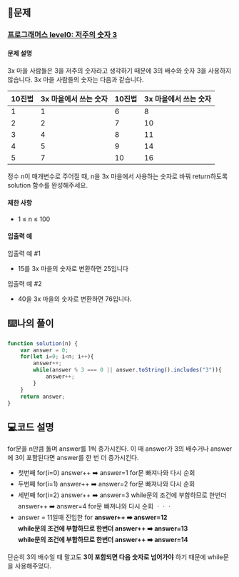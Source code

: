 ## 📝문제
### [프로그래머스 level0: 저주의 숫자 3](https://school.programmers.co.kr/learn/courses/30/lessons/120871)
#### 문제 설명
3x 마을 사람들은 3을 저주의 숫자라고 생각하기 때문에 3의 배수와 숫자 3을 사용하지 않습니다. 3x 마을 사람들의 숫자는 다음과 같습니다.

|10진법|3x 마을에서 쓰는 숫자|10진법|3x 마을에서 쓰는 숫자|
|--|----|--|----|
|1	|1	|6	|8|
|2	|2	|7	|10|
|3	|4	|8	|11|
|4	|5	|9	|14|
|5	|7	|10	|16|

정수 n이 매개변수로 주어질 때, n을 3x 마을에서 사용하는 숫자로 바꿔 return하도록 solution 함수를 완성해주세요.

#### 제한 사항
+ 1 ≤ n ≤ 100

#### 입출력 예

입출력 예 #1
+ 15를 3x 마을의 숫자로 변환하면 25입니다

입출력 예 #2
+ 40을 3x 마을의 숫자로 변환하면 76입니다.




## ⌨️나의 풀이
```js
function solution(n) {
    var answer = 0;
    for(let i=0; i<n; i++){
        answer++;
        while(answer % 3 === 0 || answer.toString().includes("3")){
            answer++;
        } 
    }
    return answer;
}
```

## 💻코드 설명
for문을 n만큼 돌며 answer를 1씩 증가시킨다.
이 때 answer가 3의 배수거나 answer에 3이 포함된다면 answer를 한 번 더 증가시킨다.

+ 첫번째 for(i=0)
answer++ ➡️ answer=1
for문 빠져나와 다시 순회
+ 두번째 for(i=1)
answer++ ➡️ answer=2
for문 빠져나와 다시 순회
+ 세번째 for(i=2)
answer++ ➡️ answer=3
while문의 조건에 부합하므로 한번더 answer++ ➡️ answer=4
for문 빠져나와 다시 순회
ㆍㆍㆍ
+ answer = 11일때 진입한 for
__answer++ ➡️ answer=12  
while문의 조건에 부합하므로 한번더 answer++ ➡️ answer=13  
while문의 조건에 부합하므로 한번더 answer++ ➡️ answer=14__

단순히 3의 배수일 때 말고도 __3이 포함되면 다음 숫자로 넘어가야__ 하기 때문에 while문을 사용해주었다.
